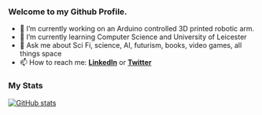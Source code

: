 ### Welcome to my Github Profile.


- 🔭 I’m currently working on an Arduino controlled 3D printed robotic arm.
- 🌱 I’m currently learning Computer Science and University of Leicester
- 💬 Ask me about Sci Fi, science, AI, futurism, books, video games, all things space
- 📫 How to reach me: **[LinkedIn](https://linkedin.com/in/markturos)** or **[Twitter](https://twitter.com/markturos)**

### My Stats
[![GitHub stats](https://github-readme-stats.vercel.app/api?username=mturos19)](https://github.com/anuraghazra/github-readme-stats)
